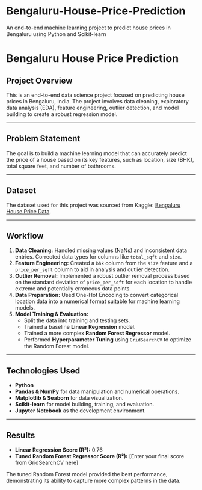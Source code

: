 # Bengaluru-House-Price-Prediction
An end-to-end machine learning project to predict house prices in Bengaluru using Python and Scikit-learn
# Bengaluru House Price Prediction

## Project Overview
This is an end-to-end data science project focused on predicting house prices in Bengaluru, India. The project involves data cleaning, exploratory data analysis (EDA), feature engineering, outlier detection, and model building to create a robust regression model.

---

## Problem Statement
The goal is to build a machine learning model that can accurately predict the price of a house based on its key features, such as location, size (BHK), total square feet, and number of bathrooms.

---

## Dataset
The dataset used for this project was sourced from Kaggle: [Bengaluru House Price Data](https://www.kaggle.com/datasets/amitabhajoy/bengaluru-house-price-data).

---

## Workflow
1.  **Data Cleaning:** Handled missing values (NaNs) and inconsistent data entries. Corrected data types for columns like `total_sqft` and `size`.
2.  **Feature Engineering:** Created a `bhk` column from the `size` feature and a `price_per_sqft` column to aid in analysis and outlier detection.
3.  **Outlier Removal:** Implemented a robust outlier removal process based on the standard deviation of `price_per_sqft` for each location to handle extreme and potentially erroneous data points.
4.  **Data Preparation:** Used One-Hot Encoding to convert categorical location data into a numerical format suitable for machine learning models.
5.  **Model Training & Evaluation:**
    * Split the data into training and testing sets.
    * Trained a baseline **Linear Regression** model.
    * Trained a more complex **Random Forest Regressor** model.
    * Performed **Hyperparameter Tuning** using `GridSearchCV` to optimize the Random Forest model.

---

## Technologies Used
-   **Python**
-   **Pandas & NumPy** for data manipulation and numerical operations.
-   **Matplotlib & Seaborn** for data visualization.
-   **Scikit-learn** for model building, training, and evaluation.
-   **Jupyter Notebook** as the development environment.

---

## Results
-   **Linear Regression Score (R²):** 0.76
-   **Tuned Random Forest Regressor Score (R²):** [Enter your final score from GridSearchCV here]

The tuned Random Forest model provided the best performance, demonstrating its ability to capture more complex patterns in the data.
